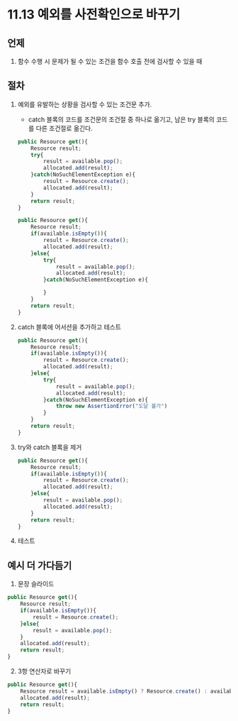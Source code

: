 # 11.13 예외를 사전확인으로 바꾸기

## 언제

1. 함수 수행 시 문제가 될 수 있는 조건을 함수 호출 전에 검사할 수 있을 때

## 절차

1. 예외를 유발하는 상황을 검사할 수 있는 조건문 추가.

    - catch 블록의 코드를 조건문의 조건절 중 하나로 옮기고, 남은 try 블록의 코드를 다른 조건절로 옮긴다.

    ```javascript
    public Resource get(){
        Resource result;
        try{
            result = available.pop();
            allocated.add(result);
        }catch(NoSuchElementException e){
            result = Resource.create();
            allocated.add(result);
        }
        return result;
    }
    ```

    ```javascript
    public Resource get(){
        Resource result;
        if(available.isEmpty()){
            result = Resource.create();
            allocated.add(result);
        }else{
            try{
                result = available.pop();
                allocated.add(result);
            }catch(NoSuchElementException e){

            }
        }
        return result;
    }
    ```

2. catch 블록에 어서션을 추가하고 테스트

    ```javascript
    public Resource get(){
        Resource result;
        if(available.isEmpty()){
            result = Resource.create();
            allocated.add(result);
        }else{
            try{
                result = available.pop();
                allocated.add(result);
            }catch(NoSuchElementException e){
                throw new AssertionError("도달 불가")
            }
        }
        return result;
    }
    ```

3. try와 catch 블록을 제거

    ```javascript
    public Resource get(){
        Resource result;
        if(available.isEmpty()){
            result = Resource.create();
            allocated.add(result);
        }else{
            result = available.pop();
            allocated.add(result);
        }
        return result;
    }
    ```

4. 테스트

## 예시 더 가다듬기

1. 문장 슬라이드

```javascript
public Resource get(){
    Resource result;
    if(available.isEmpty()){
        result = Resource.create();
    }else{
        result = available.pop();
    }
    allocated.add(result);
    return result;
}
```

2. 3항 연산자로 바꾸기

```javascript
public Resource get(){
    Resource result = available.isEmpty() ? Resource.create() : available.pop();
    allocated.add(result);
    return result;
}
```
